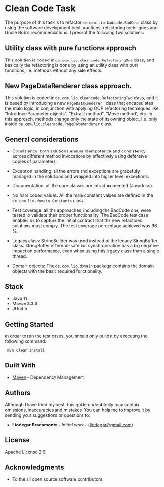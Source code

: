 # Clean Code Task

The purpose of this task is to refactor `de.com.lio.badcode.BadCode` class by using the software development best practices, refactoring techniques and Uncle Bob's recommendations.
I present the following two solutions:

## Utility class with pure functions approach.
This solution is coded in ` de.com.lio.cleancode.RefactoringOne ` class, and basically the refactoring is done by using an utility class with pure functions, i.e. methods without any side effects.

## New PageDataRenderer class approach.
This solution is coded in ` de.com.lio.cleancode.RefactoringTwo ` class, and it is based by introducing a new  `PageDataRenderer ` class that encapsulates the main logic, in conjunction with applying OOP refactoring techniques like "Introduce Parameter objects", "Extract method", "Move method", etc.
In this approach, methods change only the state of its owning object, i.e. only inside ` de.com.lio.cleancode.PageDataRenderer ` class.

## General considerations

- Consistency: both solutions ensure idempotence and consistency across different method invocations by effectively using defensive copies of parameters.

- Exception handling: all the errors and exceptions are gracefully managed in the solutions and wrapped into higher level exceptions.

- Documentation: all the core classes are intradocumented (Javadocs).

- No hard coded values. All the main constant values are defined in the `de.com.lio.domain.Constants` class.

- Test coverage: all the approaches, including the BadCode one, were tested to validate their proper functionality. 
The BadCode test case enabled us to capture the initial contract that the new refactored solutions must comply. 
The test coverage percentage achieved was 96 %.

- Legacy class: StringBuilder was used instead of the legacy StringBuffer class. StringBuffer is thread-safe but synchronization has a big 
negative impact on performance, even when using this legacy class from a single thread.

- Domain objects: The `de.com.lio.domain` package contains the domain objects with the basic required functionality.

## Stack
- Java 11
- Maven 3.3.9
- JUnit 5

## Getting Started

In order to run the test cases, you should only build it by executing the following command:

` mvn clean install`
 
## Built With

* [Maven](https://maven.apache.org/) - Dependency Management


## Authors

Although I have tried my best, this guide undoubtedly may contain omissions, inaccuracies
and mistakes. You can help me to improve it by sending your suggestions or questions to:

* **Liodegar Bracamonte** - *Initial work* - (liodegar@gmail.com)


## License

Apache License 2.0.

## Acknowledgments

* To the all open source software contributors.